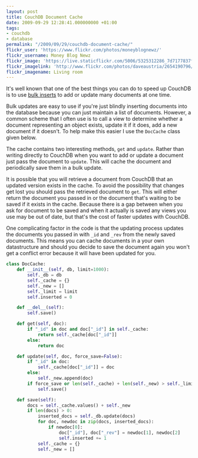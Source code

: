 ```yaml
---
layout: post
title: CouchDB Document Cache
date: 2009-09-29 12:28:41.000000000 +01:00
tags:
- couchdb
- database
permalink: "/2009/09/29/couchdb-document-cache/"
flickr_user: 'https://www.flickr.com/photos/moneyblognewz/'
flickr_username: Money Blog Newz
flickr_image: 'https://live.staticflickr.com/5006/5325312286_7d7177837f_w.jpg'
flickr_imagelink: 'http://www.flickr.com/photos/daveaustria/2654190796/'
flickr_imagename: Living room
---
```

It's well known that one of the best things you can do to speed up CouchDB is to use [bulk
inserts](http://aartemenko.com/texts/couchdb-bulk-inserts-performance/) to add or update many documents at one
time.

Bulk updates are easy to use if you're just blindly inserting documents into the database because you can just
maintain a list of documents. However, a common scheme that I often use is to call a view to determine whether
a document representing an object exists, update it if it does, add a new document if it doesn't. To help make
this easier I use the `DocCache` class given below.

The cache contains two interesting methods, `get` and `update`. Rather than writing directly to CouchDB when
you want to add or update a document just pass the document to `update`. This will cache the document and
periodically save them in a bulk update.

It is possible that you will retrieve a document from CouchDB that an updated version exists in the cache. To
avoid the possibility that changes get lost you should pass the retrieved document to `get`. This will either
return the document you passed in or the document that's waiting to be saved if it exists in the cache.
Because there is a gap between when you ask for document to be saved and when it actually is saved any views
you use may be out of date, but that's the cost of faster updates with CouchDB.

One complicating factor in the code is that the updating process updates the documents you passed in with
`_id` and `_rev` from the newly saved documents. This means you can cache documents in a your own
datastructure and should you decide to save the document again you won't get a conflict error because it will
have been updated for you.

```python
class DocCache:
    def __init__(self, db, limit=1000):
        self._db = db
        self._cache = {}
        self._new = []
        self._limit = limit
        self.inserted = 0

    def __del__(self):
        self.save()

    def get(self, doc):
        if "_id" in doc and doc["_id"] in self._cache:
            return self._cache[doc["_id"]]
        else:
            return doc

    def update(self, doc, force_save=False):
        if "_id" in doc:
            self._cache[doc["_id"]] = doc
        else:
            self._new.append(doc)
        if force_save or len(self._cache) + len(self._new) > self._limit:
            self.save()

    def save(self):
        docs = self._cache.values() + self._new
        if len(docs) > 0:
            inserted_docs = self._db.update(docs)
            for doc, newdoc in zip(docs, inserted_docs):
                if newdoc[0]:
                    doc["_id"], doc["_rev"] = newdoc[1], newdoc[2]
                    self.inserted += 1
            self._cache = {}
            self._new = []
```
